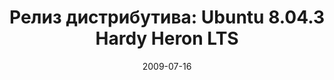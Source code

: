 ---
layout: post
title:  "Релиз дистрибутива: Ubuntu 8.04.3 Hardy Heron LTS"
date:   2009-07-16   
---